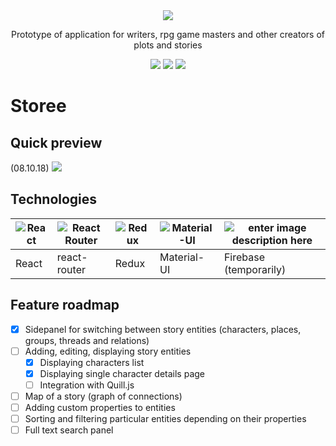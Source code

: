 <div align="center">
  <img src="https://i.imgur.com/MREVFNF.png" />
  <p>Prototype of application for writers, rpg game masters and other creators of plots and stories</p>
  <div style="display: flex, justify-content: center, alignItems: center">
    <img src="https://img.shields.io/badge/react-16.5.1-blue.svg" />
    <img src="https://img.shields.io/badge/react--redux-5.0.7-orange.svg" />
    <img src="https://img.shields.io/badge/material--ui-3.1.0-green.svg" />
  </div>
</div>
<h1>Storee</h1>
<h2>Quick preview</h2>
(08.10.18)
<img src="https://camo.githubusercontent.com/047ae46e3a8523c16d66734743de0b9832e71081/68747470733a2f2f692e696d6775722e636f6d2f6f34537a6c59752e676966" />

<h2>Technologies</h2>

 

|![React](https://cdn.svgporn.com/logos/react.svg)|![React Router](https://cdn.svgporn.com/logos/react-router.svg)|![Redux](https://cdn.svgporn.com/logos/redux.svg)|![Material-UI](https://cdn.svgporn.com/logos/material-ui.svg)|![enter image description here](https://cdn.svgporn.com/logos/firebase.svg)|
|--|--|--|--|--|
|React|react-router|Redux|Material-UI|Firebase (temporarily)|
  
<h2>Feature roadmap</h2>

- [x] Sidepanel for switching between story entities (characters, places, groups, threads and relations)
- [ ] Adding, editing, displaying story entities
  - [x] Displaying characters list
  - [x] Displaying single character details page
  - [ ] Integration with Quill.js
- [ ] Map of a story (graph of connections)
- [ ] Adding custom properties to entities
- [ ] Sorting and filtering particular entities depending on their properties
- [ ] Full text search panel

